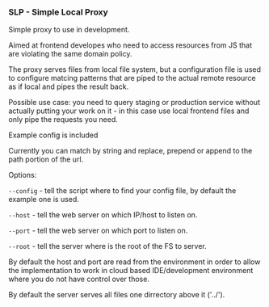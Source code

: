 ### SLP - Simple Local Proxy

Simple proxy to use in development.

Aimed at frontend developes who need to access resources from JS that are
violating the same domain policy.

The proxy serves files from local file system, but a configuration file is used
to configure matcing patterns that are piped to the actual remote resource as
if local and pipes the result back.

Possible use case: you need to query staging or production service without
actually putting your work on it - in this case use local frontend files and
only pipe the requests you need.

Example config is included

Currently you can match by string and replace, prepend or append to the path
portion of the url.

Options:

```--config``` - tell the script where to find your config file, by default the example one is used.

```--host``` - tell the web server on which IP/host to listen on.

```--port``` - tell the web server on which port to listen on.

```--root``` - tell the server where is the root of the FS to server.

By default the host and port are read from the environment in order to allow the
implementation to work in cloud based IDE/development environment where you do
not have control over those.

By default the server serves all files one dirrectory above it ('../').